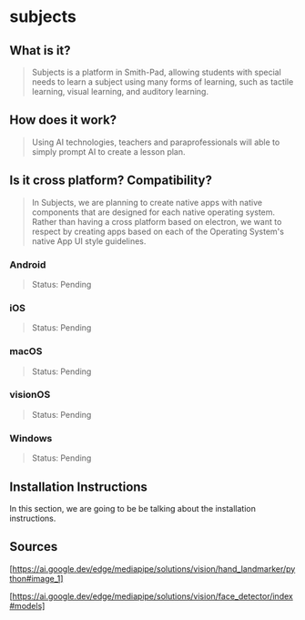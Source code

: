 # subjects

## What is it?
 
> Subjects is a platform in Smith-Pad, allowing students with special needs 
> to learn a subject using many forms of learning, such as tactile learning,
> visual learning, and auditory learning.


## How does it work?
> Using AI technologies, teachers and paraprofessionals will able to simply
> prompt AI to create a lesson plan. 


## Is it cross platform? Compatibility?

> In Subjects, we are planning to create native apps with native components
> that are designed for each native operating system. Rather than having 
> a cross platform based on electron, we want to respect by creating apps
> based on each of the Operating System's native App UI style guidelines. 


### Android
> Status: Pending

### iOS
> Status: Pending

### macOS
> Status: Pending

### visionOS
> Status: Pending

### Windows
> Status: Pending



## Installation Instructions

In this section, we are going to be be talking about the installation instructions.


## Sources

[https://ai.google.dev/edge/mediapipe/solutions/vision/hand_landmarker/python#image_1]

[https://ai.google.dev/edge/mediapipe/solutions/vision/face_detector/index#models]